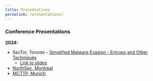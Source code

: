 ```yaml
---
title: Presentations
permalink: /presentations/
---
```


### Conference Presentations

**2024:**
- SecTor, Toronto - [Simplified Malware Evasion - Entropy and Other Techniques](https://www.blackhat.com/sector/2024/briefings/schedule/index.html#simplified-malware-evasion---entropy-and-other-techniques-40874)
    - [Link to slides](https://i.blackhat.com/SecTor-2024/Sector-24-Summerhill-SimplifiedMalwareEvasion.pdf)
- [NorthSec, Montreal](https://nsec.io/schedule/#session-2024-simplified-malware-evasion-entropy-and-other-techniques)
- [MCTTP, Munich](https://www.mcttp.de/2024-talk-will-summerhill)
